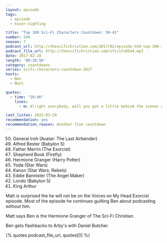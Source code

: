 ```yaml
---
layout: episode
tags:
  - episode
  - koser-sighting

title: "Top 100 Sci-Fi Characters Countdown: 50-41"
number: 544
season: 7
podcast_url: http://thescifichristian.com/2017/02/episode-544-top-100-sci-fi-characters-countdown-50-41/
podcast_file_url: http://thescifichristian.com/sfc/sfc0544.mp3
date: 2017-02-28
length: '00:20:56'
category: countdowns
series: scifi-characters-countdown-2017
hosts:
  - Ben
  - Matt

quotes:
  - time: "16:46"
    lines:
      - m: Alright everybody, well you got a little behind the scenes on what happens when friends betray friends.

last_listen: 2023-03-24
recommendation: yes
recommendation_reason: Another fine countdown
---
```


<ol start="50" reversed>
<li>General Iroh (Avatar: The Last Airbender)
<li>Alfred Bester (Babylon 5)
<li>Father Merrin (The Exorcist)
<li>Shepherd Book (Firefly)
<li>Hermione Granger (Harry Potter)
<li>Yoda (Star Wars)
<li>Kanon (Star Wars: Rebels)
<li>Eddie Bannister (The Angel Maker)
<li>Londo (Babylon 5)
<li>King Arthur
</ol>

Matt is surprised the he will not be on the Voices on My Head Exorcist episode. Most of the episode he continues guilting Ben about podcasting without him.

Matt says Ben is the Hermione Granger of The Sci-Fi Christian.

Ben gets flashbacks to Arby's with Daniel Butcher.

{% quotes podcast_file_url, quotes[0] %}